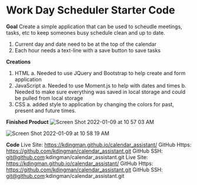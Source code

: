 # Work Day Scheduler Starter Code

**Goal**
Create a simple application that can be used to scheudle meetings, tasks, etc to keep someones busy schedule clean and up to date.
  1. Current day and date need to be at the top of the calendar
  2. Each hour needs a text-line with a save button to save tasks

**Creations**
1. HTML
  a. Needed to use JQuery and Bootstrap to help create and form application
3. JavaScript
  a. Needed to use Moment.js to help with dates and times
  b. Needed to make sure everything was saved in local storage and could be pulled from local storage
5. CSS
  a. added style to application by changing the colors for past, present and future times. 
  
**Finished Product**
 ![Screen Shot 2022-01-09 at 10 57 03 AM](https://user-images.githubusercontent.com/93087116/148690435-1f9a812d-0298-4c88-b64f-a5faef4ff344.png)
 
 
![Screen Shot 2022-01-09 at 10 58 19 AM](https://user-images.githubusercontent.com/93087116/148690455-2b3649e8-bf96-4564-b267-2fec5b11638e.png)

**Code**
Live Site: https://kdingman.github.io/calendar_assistant/
GitHub Https: https://github.com/kdingman/calendar_assistant.git
GitHub SSH: git@github.com:kdingman/calendar_assistant.git
Live Site: https://kdingman.github.io/calendar_assistant/
GitHub Https: https://github.com/kdingman/calendar_assistant.git
GitHub SSH: git@github.com:kdingman/calendar_assistant.git
